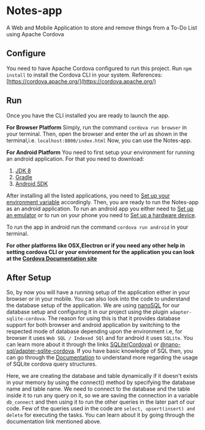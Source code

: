 # Notes-app
A Web and Mobile Application to store and remove things from a To-Do List using Apache Cordova

## Configure
You need to have Apache Cordova configured to run this project. Run `npm install` to install the Cordova CLI in your system.
References: [https://cordova.apache.org/](https://cordova.apache.org/)

## Run
Once you have the CLI installed you are ready to launch the app.

**For Browser Platform**
Simply, run the command `cordova run browser` in your terminal. Then, open the browser and enter the url as shown in the terminal,i.e. `localhost:8000/index.html`
Now, you can use the Notes-app.

**For Android Platform** 
You need to first setup your environment for running an android application. For that you need to download:
1. [JDK 8](https://www.oracle.com/java/technologies/javase-jdk8-downloads.html)
2. [Gradle](https://gradle.org/install/)
3. [Android SDK](https://developer.android.com/studio/index.html)

After installing all the listed applications, you need to [Set up your environment variable](https://cordova.apache.org/docs/en/latest/guide/platforms/android/index.html#setting-environment-variables) accordingly.
Then, you are ready to run the Notes-app as an android application. To run an android app you either need to [Set up an emulator](https://cordova.apache.org/docs/en/latest/guide/platforms/android/index.html#setting-up-an-emulator) or to run on your phone you need to [Set up a hardware device](https://developer.android.com/studio/run/device).

To run the app in android run the command `cordova run android` in your terminal.

**For other platforms like OSX,Electron or if you need any other help in setting cordova CLI or your environment for the application you can look at the [Cordova Documentation site](https://cordova.apache.org/docs/en/latest/)** 

## After Setup
So, by now you will have a running setup of the application either in your browser or in your mobile. You can also look into the code to understand the database setup of the application.
We are using [nanoSQL](https://nanosql.io/) for our database setup and configuring it in our project using the plugin `adapter-sqlite-cordova`. The reason for using this is that it provides database support for both browser and android application by switching to the respected mode of database depending upon the environment i.e, for browser it uses `Web SQL / Indexed SQl` and for android it uses `SQLite`. You can learn more about it through the links [SQLite(Cordova)](https://nanosql.io/adapters/sqlite-cordova.html) or [@nano-sql/adapter-sqlite-cordova](https://www.npmjs.com/package/@nano-sql/adapter-sqlite-cordova). If you have basic knowledge of SQL then, you can go through the [Documentation](https://nanosql.io/setup.html) to understand more regarding the usage of SQLite cordova query structures.

Here, we are creating the database and table dynamically if it doesn't exists in your memory by using the connect() method by specifying the database name and table name. We need to connect to the database and the table inside it to run any query on it, so we are saving the connection in a variable `db_connect` and then using it to run the other queries in the later part of our code. Few of the queries used in the code are `select, upsert(insert) and delete` for executing the tasks. You can learn about it by going through the documentation link mentioned above.
